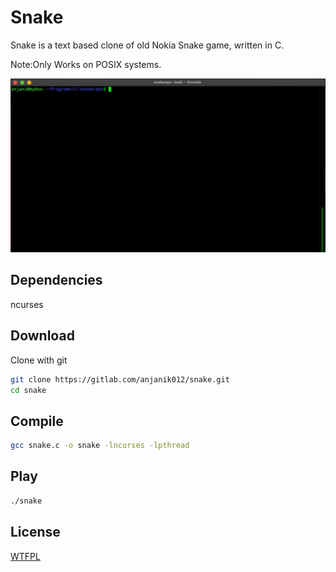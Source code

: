 # Snake

Snake is a text based clone of old Nokia Snake game, written in C.

Note:Only Works on POSIX systems.

![Demo](https://github.com/anjanik012/Snake/blob/master/demo.gif)

## Dependencies

ncurses

## Download

Clone with git

```bash
git clone https://gitlab.com/anjanik012/snake.git
cd snake
```

## Compile

```bash
gcc snake.c -o snake -lncurses -lpthread
```

## Play

```bash
./snake
```
## License

[WTFPL](http://www.wtfpl.net/about/)
